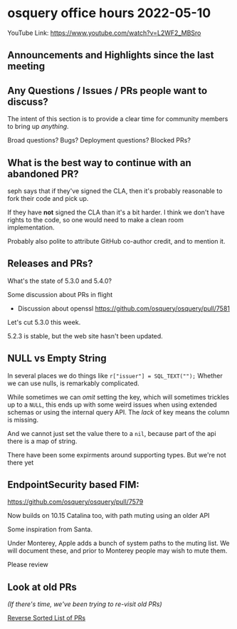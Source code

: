 # osquery office hours 2022-05-10

YouTube Link: https://www.youtube.com/watch?v=L2WF2_MBSro

## Announcements and Highlights since the last meeting

## Any Questions / Issues / PRs people want to discuss?

The intent of this section is to provide a clear time for community members to bring up _anything_.

Broad questions? Bugs? Deployment questions? Blocked PRs?


## What is the best way to continue with an abandoned PR?

seph says that if they've signed the CLA, then it's probably reasonable to fork their code and pick up.

If they have **not** signed the CLA than it's a bit harder. I think we don't have rights to the code, so one would need to make a clean room implementation.

Probably also polite to attribute GitHub co-author credit, and to mention it.

## Releases and PRs?

What's the state of 5.3.0 and 5.4.0?

Some discussion about PRs in flight
* Discussion about openssl https://github.com/osquery/osquery/pull/7581

Let's cut 5.3.0 this week.

5.2.3 is stable, but the web site hasn't been updated.

## NULL vs Empty String

In several places we do things like `r["issuer"] = SQL_TEXT("");` Whether we can use nulls, is remarkably complicated.

While sometimes we can _omit_ setting the key, which will sometimes trickles up to a `NULL`, this ends up with some weird issues when using extended schemas or using the internal query API. The _lack_ of key means the column is missing.

And we cannot just set the value there to a `nil`, because part of the api there is a map of string. 

There have been some expirments around supporting types. But we're not there yet

## EndpointSecurity based FIM:

https://github.com/osquery/osquery/pull/7579

Now builds on 10.15 Catalina too, with path muting using an older API

Some inspiration from Santa. 

Under Monterey, Apple adds a bunch of system paths to the muting list. We will document these, and prior to Monterey people may wish to mute them. 

Please review

## Look at old PRs 

_(If there's time, we've been trying to re-visit old PRs)_

[Reverse Sorted List of PRs](https://github.com/osquery/osquery/pulls?q=is%3Apr+is%3Aopen+sort%3Acreated-asc)
